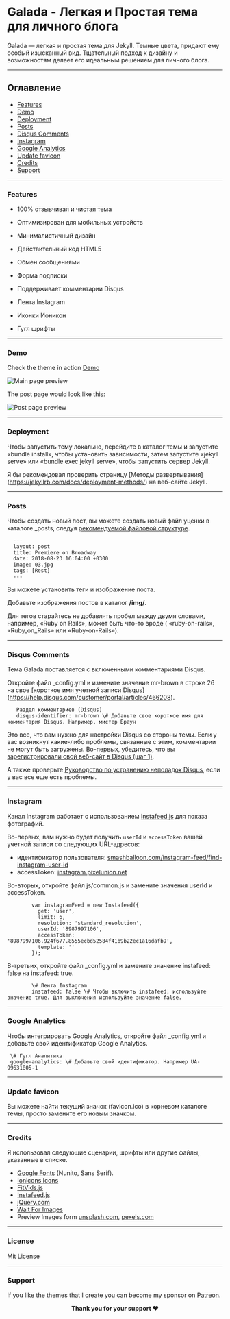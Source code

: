 Galada - Легкая и Простая тема для личного блога
======
Galada — легкая и простая тема для Jekyll. Темные цвета, придают ему особый изысканный вид. Тщательный подход к дизайну и возможностям делает его идеальным решением для личного блога.

* * *

Оглавление
-----------------
*   [Features](#features)
*   [Demo](#demo)
*   [Deployment](#deployment)
*   [Posts](#posts)
*   [Disqus Comments](#DisqusComments)
*   [Instagram](#instagram)
*   [Google Analytics](#GoogleAnalytics)
*   [Update favicon](#UpdateFavicon)
*   [Credits](#Credits)
*   [Support](#Support)

* * *

### Features

* 100% отзывчивая и чистая тема

* Оптимизирован для мобильных устройств

* Минималистичный дизайн

* Действительный код HTML5

* Обмен сообщениями

* Форма подписки

* Поддерживает комментарии Disqus

* Лента Instagram

* Иконки Ионикон

* Гугл шрифты

* * *

### Demo

Check the theme in action [Demo](https://artemsheludko.github.io/galada/)

![Main page preview](https://github.com/artemsheludko/galada/blob/master/img/galada-main-page.jpg?raw=true)

The post page would look like this:

![Post page preview](https://github.com/artemsheludko/galada/blob/master/img/galada-post.jpg?raw=true)

* * *

### Deployment

Чтобы запустить тему локально, перейдите в каталог темы и запустите «bundle install», чтобы установить зависимости, затем запустите «jekyll serve» или «bundle exec jekyll serve», чтобы запустить сервер Jekyll.

Я бы рекомендовал проверить страницу [Методы развертывания] (https://jekyllrb.com/docs/deployment-methods/) на веб-сайте Jekyll.

* * *

### Posts

Чтобы создать новый пост, вы можете создать новый файл уценки в каталоге \_posts, следуя [рекомендуемой файловой структуре](https://jekyllrb.com/docs/posts/#creating-post-files).

      ---
      layout: post
      title: Premiere on Broadway
      date: 2018-08-23 16:04:00 +0300
      image: 03.jpg
      tags: [Rest]
      ---
          

Вы можете установить теги и изображение поста.

Добавьте изображения постов в каталог **/img/**.

Для тегов старайтесь не добавлять пробел между двумя словами, например, «Ruby on Rails», может быть что-то вроде ( «ruby-on-rails», «Ruby_on_Rails» или «Ruby-on-Rails»).
* * *

### Disqus Comments

Тема Galada поставляется с включенными комментариями Disqus.

Откройте файл _config.yml и измените значение mr-brown в строке 26 на свое [короткое имя учетной записи Disqus] (https://help.disqus.com/customer/portal/articles/466208).

       Раздел комментариев (Disqus)
       disqus-identifier: mr-brown \# Добавьте свое короткое имя для комментария Disqus. Например, мистер Браун
          

Это все, что вам нужно для настройки Disqus со стороны темы. Если у вас возникнут какие-либо проблемы, связанные с этим, комментарии не могут быть загружены. Во-первых, убедитесь, что вы [зарегистрировали свой веб-сайт в Disqus (шаг 1)](https://help.disqus.com/customer/portal/articles/466182-publisher-quick-start-guide).

А также проверьте [Руководство по устранению неполадок Disqus](https://help.disqus.com/customer/portal/articles/472007-i-m-receive-the-message-%22we-were-unable-to-load-disqus-%22 ), если у вас все еще есть проблемы.
* * *

### Instagram
Канал Instagram работает с использованием [Instafeed.js](http://instafeedjs.com/) для показа фотографий.

Во-первых, вам нужно будет получить `userId` и `accessToken` вашей учетной записи со следующих URL-адресов:

* идентификатор пользователя: [smashballoon.com/instagram-feed/find-instagram-user-id](https://smashballoon.com/instagram-feed/find-instagram-user-id/)
* accessToken: [instagram.pixelunion.net](http://instagram.pixelunion.net/)

Во-вторых, откройте файл js/common.js и замените значения userId и accessToken.

            var instagramFeed = new Instafeed({
              get: 'user',
              limit: 6,
              resolution: 'standard_resolution',
              userId: '8987997106',
              accessToken: '8987997106.924f677.8555ecbd52584f41b9b22ec1a16dafb9',
              template: ''
            });
          

В-третьих, откройте файл _config.yml и замените значение instafeed: false на instafeed: true.

            \# Лента Instagram
            instafeed: false \# Чтобы включить instafeed, используйте значение true. Для выключения используйте значение false.

* * *

### Google Analytics

Чтобы интегрировать Google Analytics, откройте файл _config.yml и добавьте свой идентификатор Google Analytics.

     \# Гугл Аналитика
     google-analytics: \# Добавьте свой идентификатор. Например UA-99631805-1

* * *

### Update favicon

Вы можете найти текущий значок (favicon.ico) в корневом каталоге темы, просто замените его новым значком.

* * *

### Credits

Я использовал следующие сценарии, шрифты или другие файлы, указанные в списке.

*   [Google Fonts](https://fonts.google.com/specimen/Nunito) (Nunito, Sans Serif).
*   [Ionicons Icons](https://ionicons.com/)
*   [FitVids.js](http://fitvidsjs.com/)
*   [Instafeed.js](http://instafeedjs.com/)
*   [jQuery.com](https://jquery.com/)
*   [Wait For Images](https://github.com/alexanderdickson/waitForImages)
*   Preview Images form [unsplash.com](https://unsplash.com/), [pexels.com](https://www.pexels.com/)

* * *
### License

Mit License

* * *

### Support

<p>If you like the themes that I create you can become my sponsor on <a href="https://www.patreon.com/artemsheludko" target="_blank">Patreon</a>.
<p align="center"><b>Thank you for your support ❤️</b></p>
